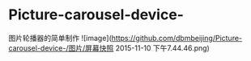 # Picture-carousel-device-
图片轮播器的简单制作
![image](https://github.com/dbmbeijing/Picture-carousel-device-/图片/屏幕快照 2015-11-10 下午7.44.46.png)
